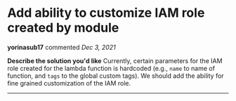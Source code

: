 # Add ability to customize IAM role created by module

**yorinasub17** commented *Dec 3, 2021*

<!--
  Have any questions? Check out the contributing docs at https://docs.gruntwork.io/guides/contributing/, or
  ask in this issue and a Gruntwork core maintainer will be happy to help :)
-->

**Describe the solution you'd like**
Currently, certain parameters for the IAM role created for the lambda function is hardcoded (e.g., `name` to name of function, and `tags` to the global custom tags). We should add the ability for fine grained customization of the IAM role.
<br />
***



